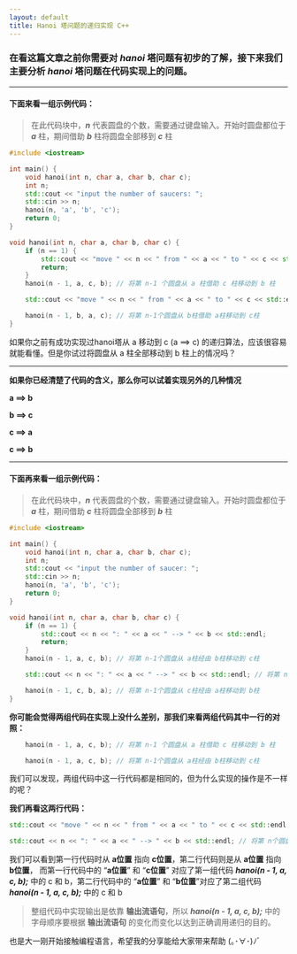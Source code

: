 ```yaml
---
layout: default
title: Hanoi 塔问题的递归实现 C++
---
```


### 在看这篇文章之前你需要对 _hanoi_ 塔问题有初步的了解，接下来我们主要分析 _hanoi_ 塔问题在代码实现上的问题。

* * *

#### 下面来看一组示例代码：

> 在此代码块中，**_n_** 代表圆盘的个数，需要通过键盘输入。开始时圆盘都位于 **_a_** 柱，期间借助 **_b_** 柱将圆盘全部移到 **_c_** 柱

```cpp
#include <iostream>

int main() {
    void hanoi(int n, char a, char b, char c);
    int n;
    std::cout << "input the number of saucers: ";
    std::cin >> n;
    hanoi(n, 'a', 'b', 'c');
    return 0;
}

void hanoi(int n, char a, char b, char c) {
    if (n == 1) {
        std::cout << "move " << n << " from " << a << " to " << c << std::endl;
        return;
    }
    hanoi(n - 1, a, c, b); // 将第 n-1 个圆盘从 a 柱借助 c 柱移动到 b 柱

    std::cout << "move " << n << " from " << a << " to " << c << std::endl; // 将第 n个圆盘从 a柱直接移动到 c柱

    hanoi(n - 1, b, a, c); // 将第 n-1个圆盘从 b柱借助 a柱移动到 c柱
}
```

如果你之前有成功实现过hanoi塔从 a 移动到 c (a ⟹ c) 的递归算法，应该很容易就能看懂。但是你试过将圆盘从 a 柱全部移动到 b 柱上的情况吗？

* * *

**如果你已经清楚了代码的含义，那么你可以试着实现另外的几种情况**

**a ⟹ b**

**b ⟹ c**

**c ⟹ a**

**c ⟹ b**

* * *

#### 下面再来看一组示例代码：

> 在此代码块中，**_n_** 代表圆盘的个数，需要通过键盘输入。开始时圆盘都位于 **_a_** 柱，期间借助 **_c_** 柱将圆盘全部移到 **_b_** 柱

```cpp
#include <iostream>

int main() {
    void hanoi(int n, char a, char b, char c);
    int n;
    std::cout << "input the number of saucer: ";
    std::cin >> n;
    hanoi(n, 'a', 'b', 'c');
    return 0;
}

void hanoi(int n, char a, char b, char c) {
    if (n == 1) {
        std::cout << n << ": " << a << " --> " << b << std::endl;
        return;
    }
    hanoi(n - 1, a, c, b); // 将第 n-1个圆盘从 a柱经由 b柱移动到 c柱

    std::cout << n << ": " << a << " --> " << b << std::endl; // 将第 n个圆盘直接移动到 b柱

    hanoi(n - 1, c, b, a); // 将第 n-1个圆盘从 c柱经由 a柱移动到 b柱
}
```

**你可能会觉得两组代码在实现上没什么差别，那我们来看两组代码其中一行的对照：**

```cpp
    hanoi(n - 1, a, c, b); // 将第 n-1 个圆盘从 a 柱借助 c 柱移动到 b 柱
```

```cpp
    hanoi(n - 1, a, c, b); // 将第 n-1个圆盘从 a柱经由 b柱移动到 c柱
```

我们可以发现，两组代码中这一行代码都是相同的，但为什么实现的操作是不一样的呢？

**我们再看这两行代码：**

```cpp
std::cout << "move " << n << " from " << a << " to " << c << std::endl; // 将第 n个圆盘从 a柱直接移动到 c柱
```

```cpp
std::cout << n << ": " << a << " --> " << b << std::endl; // 将第 n个圆盘直接移动到 b柱
```

我们可以看到第一行代码时从 **a位置** 指向 **c位置**，第二行代码则是从 **a位置** 指向 **b位置**， 而第一行代码中的 “**a位置**” 和 “**c位置**” 对应了第一组代码 **_hanoi(n - 1, a, c, b);_** 中的 c 和 b，第二行代码中的 “**a位置**” 和 “**b位置**”对应了第二组代码 **_hanoi(n - 1, a, c, b);_** 中的 c 和 b

> 整组代码中实现输出是依靠 **输出流语句**，所以 **_hanoi(n - 1, a, c, b);_** 中的字母顺序要根据 **输出流语句** 的变化而变化以达到正确调用递归的目的。

也是大一刚开始接触编程语言，希望我的分享能给大家带来帮助 (｡･∀･)ﾉﾞ
